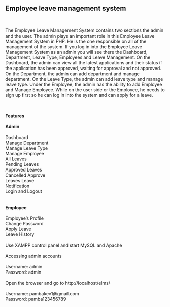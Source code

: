 <h2>Employee leave management system</h2>

<br/>
<p>
The Employee Leave Management System contains two sections the admin and the user. 
The admin plays an important role in this Employee Leave Management System in PHP. 
He is the one responsible on all of the management of the system. 
If you log in into the Employee Leave Management System as an admin you will see there the Dashboard, Department, 
Leave Type, Employees and Leave Management. On the Dashboard, the admin can view all the latest applications and their
status if the application has been approved, waiting for approval and not approved. On the Department, the admin can add
department and manage department. On the Leave Type, the admin can add leave type and manage leave type. Under the Employee, 
the admin has the ability to add Employee and Manage Employee. While on the user side or the Employee, he needs to sign up 
first so he can log in into the system and can apply for a leave.
</p>

<br/>
<br/>
<strong>Features</strong>

<br/>
<br/>
<strong>Admin</strong>
<br/>
<br/>
Dashboard<br/>
Manage Department<br/>
Manage Leave Type<br/>
Manage Employee<br/>
All Leaves<br/>
Pending Leaves<br/>
Approved Leaves<br/>
Cancelled Approve<br/>
Leaves Leave<br/>
Notification<br/>
Login and Logout<br/>
<br/>
<br/>
<strong>Employee</strong>
<br/>
<br/>
Employee’s Profile<br/>
Change Password<br/>
Apply Leave<br/>
Leave History<br/>
<br/>
Use XAMPP control panel and start MySQL and Apache<br/>
<br/>
Accessing admin accounts<br/>
<br/>
Username: admin<br/>
Password: admin<br/>
<br/>
Open the browser and go to http://localhost/elms/<br/>
<br/>
Username: pambakev1@gmail.com<br/>
Password: pamba123456789<br/>
<br/>
